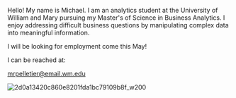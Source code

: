 Hello! My name is Michael. I am an analytics student at the University of William and Mary pursuing my Master's of Science in Business Analytics. I enjoy addressing difficult business questions by manipulating complex data into meaningful information.

I will be looking for employment come this May!

I can be reached at:

mrpelletier@email.wm.edu

![2d0a13420c860e8201fda1bc79109b8f_w200](https://user-images.githubusercontent.com/96592784/147282260-d67e5ecc-a6ce-47c8-a428-4ee0304ff598.gif)
